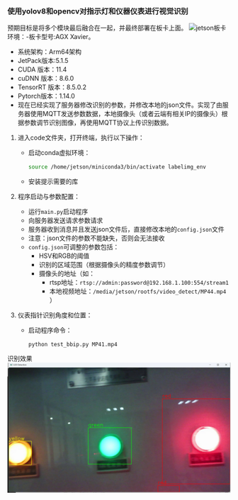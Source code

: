 ### 使用yolov8和opencv对指示灯和仪器仪表进行视觉识别  
预期目标是将多个模块最后融合在一起，并最终部署在板卡上面。
![jetson板卡](jetson板卡.jpg) 
环境：-板卡型号:AGX Xavier。
- 系统架构：Arm64架构
- JetPack版本:5.1.5
- CUDA 版本：11.4
- cuDNN 版本：8.6.0 
- TensorRT 版本：8.5.0.2
- Pytorch版本：1.14.0
- 现在已经实现了服务器修改识别的参数，并修改本地的json文件。实现了由服务器使用MQTT发送参数数据，本地摄像头（或者云端有相关IP的摄像头）根据参数调节识别图像，再使用MQTT协议上传识别数据。

1. 进入code文件夹，打开终端，执行以下操作：
   - 启动conda虚拟环境：  
     ```bash
     source /home/jetson/miniconda3/bin/activate labelimg_env
     ```
   - 安装提示需要的库


2. 程序启动与参数配置：
   - 运行`main.py`启动程序
   - 向服务器发送请求参数请求
   - 服务器收到消息并且发送json文件后，直接修改本地的`config.json`文件
   - 注意：json文件的参数不能缺失，否则会无法接收
   - `config.json`可调整的参数包括：
     - HSV和RGB的阈值
     - 识别的区域范围（根据摄像头的精度参数调节）
     - 摄像头的地址（如：
       - rtsp地址：`rtsp://admin:password@192.168.1.100:554/stream1`
       - 本地视频地址：`/media/jetson/rootfs/video_detect/MP44.mp4`
     ）


3. 仪表指针识别角度和位置：
   - 启动程序命令：  
     ```labelimg_env
     python test_bbip.py MP41.mp4
     ```
识别效果
![识别效果](指示灯.png)
